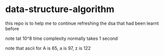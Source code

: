# data-structure-algorithm
this repo is to help me to continue refreshing the dsa that had been learnt before

note tat 10^8 time complexity normally takes 1 second

note that ascii for A is 65, a is 97, z is 122
